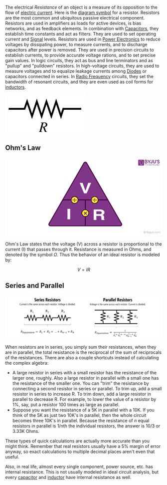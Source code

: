 
The electrical *Resistance* of an object is a measure of its opposition to the flow of [electric current](../Electricity.md). Here is the [diagram symbol](../Electric%20Circuit.md) for a resistor. Resistors are the most common and ubiquitous passive electrical component. Resistors are used in amplifiers as loads for active devices, is bias networks, and as feedback elements. In combination with [Capacitors](Capacitors.md), they establish time constants and act as filters. They are used to set operating current and [Signal](../Signals.md) levels. Resistors are used in [Power Electronics](Power%20Electronics.md) to reduce voltages by dissipating power, to measure currents, and to discharge capacitors after power is removed. They are used in precision circuits to establish currents, to provide accurate voltage rations, and to set precise gain values. In logic circuits, they act as bus and line terminators and as "pullup" and "pulldown" resistors. In high-voltage circuits, they are used to measure voltages and to equalize leakage currents among [Diodes](Diodes.md) or capacitors connected in series. In [Radio Frequency](Radio%20Frequency.md) circuits, they set the bandwidth of resonant circuits, and they are even used as coil forms for [inductors](Inductors.md).

![](../../Attachments/Pasted%20image%2020230120174029.png)


## Ohm's Law

![](../../Attachments/Pasted%20image%2020230120174341.png)

Ohm's Law states that the voltage (V) across a resistor is proportional to the current (I) that passes through it. Resistance is measured in Ohms, and denoted by the symbol $\Omega$. Thus the behavior of an ideal resistor is modeled by:

$$V = IR$$


## Series and Parallel

![](../../Attachments/Pasted%20image%2020230120185358.png)

When resistors are in series, you simply sum their resistances, when they are in parallel, the total resistance is the reciprocal of the sum of reciprocals of the resistances. There are also a couple shortcuts instead of calculating the complex algebra:
- A large resistor in series with a small resistor has the resistance of the larger one, roughly. Also a large resistor in parallel with a small one has the resistance of the smaller one. You can "trim" the resistance by connecting a second resistor in series or parallel. To trim up, add a small resistor in series to increase R. To trim down, add a large resistor in parallel to decrease R. For example, to lower the value of a resistor by 1%, say, put a resistor 100 times as large as parallel.
- Suppose you want the resistance of a 5K in parallel with a 10K. If you think of the 5K as just two 10K's in parallel, then the whole circuit becomes three 10K's in parallel. Because the resistance of *n* equal resistors in parallel is 1/nth the individual resistors, the answer is 10/3 or 3.33K Ohms.

These types of quick calculations are actually more accurate than you might think. Remember that real resistors usually have a 5% margin of error anyway, so exact calculations to multiple decimal places aren't even that useful.

Also, in real life, almost every single component, power source, etc. has internal resistance. This is not usually modeled in ideal circuit analysis, but every [capacitor](Capacitors.md) and [inductor](Inductors.md) have internal resistance as well.
